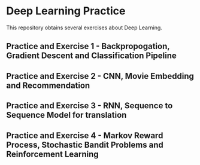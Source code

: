 # Deep Learning Practice

This repository obtains several exercises about Deep Learning.

## Practice and Exercise 1 - Backpropogation, Gradient Descent and Classification Pipeline
## Practice and Exercise 2 - CNN, Movie Embedding and Recommendation
## Practice and Exercise 3 - RNN, Sequence to Sequence Model for translation
## Practice and Exercise 4 - Markov Reward Process, Stochastic Bandit Problems and Reinforcement Learning
